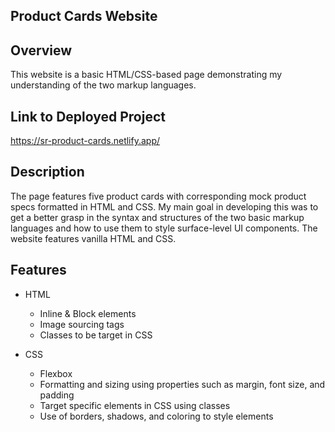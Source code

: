 ## Product Cards Website

## Overview 
This website is a basic HTML/CSS-based page demonstrating my understanding of the two markup languages.

## Link to Deployed Project
https://sr-product-cards.netlify.app/

## Description 
The page features five product cards with corresponding mock product specs formatted in HTML and CSS. My main goal in developing this was to get a better grasp in the syntax and structures of the two basic markup languages and how to use them to style surface-level UI components. The website features vanilla HTML and CSS.

## Features
- HTML
  - Inline & Block elements
  - Image sourcing tags
  - Classes to be target in CSS
   
- CSS
  - Flexbox
  - Formatting and sizing using properties such as margin, font size, and padding
  - Target specific elements in CSS using classes
  - Use of borders, shadows, and coloring to style elements
